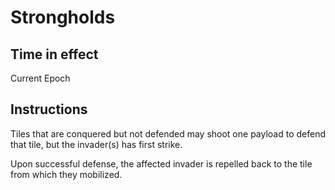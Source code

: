 

# Strongholds

## Time in effect

Current Epoch

## Instructions

Tiles that are conquered but not defended may shoot one payload to defend that tile, but the invader(s) has first strike.

Upon successful defense, the affected invader is repelled back to the tile from which they mobilized.


